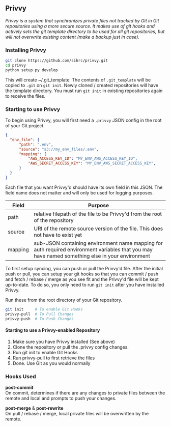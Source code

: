 ## Privvy

_Privvy is a system that synchronizes private files not tracked by Git in Git repositories using a more secure source. It makes use of git hooks and actively sets the git template directory to be used for all git repositories, but will not overwrite existing content (make a backup just in case)._

### Installing Privvy

```bash
git clone https://github.com/sihrc/privvy.git
cd privvy
python setup.py develop
```

This will create ~/.git_template. The contents of `.git_template` will be copied to `.git` on `git init`. Newly cloned / created repositories will have the template directory. You must run `git init` in existing repositories again to receive the files.

### Starting to use Privvy
To begin using Privvy, you will first need a `.privvy` JSON config in the root of your Git project.
```json
{
  "env_file": {
      "path": ".env",
      "source": "s3://my_env_files/.env",
      "mapping": {
          "AWS_ACCESS_KEY_ID": "MY_ENV_AWS_ACCESS_KEY_ID",
          "AWS_SECRET_ACCESS_KEY": "MY_ENV_AWS_SECRET_ACCESS_KEY",
      }
  }
}
```

Each file that you want Privvy'd should have its own field in this JSON. The field name does not matter and will only be used for logging purposes.

| Field | Purpose |
| ------------- | ------------- |
| path  | relative filepath of the file to be Privvy'd from the root of the repository |
| source  | URI of the remote source version of the file. This does not have to exist yet |
| mapping | sub-JSON containing environment name mapping for auth required environment variables that you may have named something else in your environment|

To first setup syncing, you can push or pull the Privvy'd file. After the initial push or pull, you can setup your git hooks so that you can commit / push and fetch / rebase / merge as you see fit and the Privvy'd file will be kept up-to-date.
To do so, you only need to run `git init` after you have installed Privvy.

Run these from the root directory of your Git repository.
```bash
git init     # To enable Git Hooks
privvy-pull  # To Pull Changes
privvy-push  # To Push Changes
```

#### Starting to use a Privvy-enabled Repository
1. Make sure you have Privvy installed (See above)
2. Clone the repository or pull the .privvy config changes.
3. Run git init to enable Git Hooks
4. Run privvy-pull to first retrieve the files
5. Done. Use Git as you would normally

### **Hooks Used**<br>
**post-commit**<br>
On commit, determines if there are any changes to private files between the remote and local and prompts to push your changes.

**post-merge** & **post-rewrite**<br>
On pull / rebase / merge, local private files will be overwritten by the remote.
